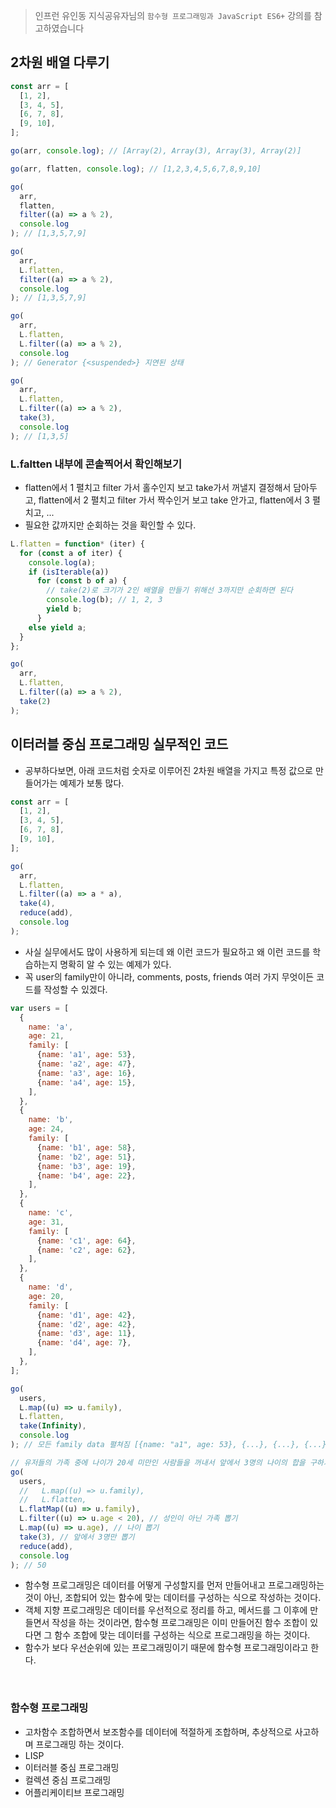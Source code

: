 > 인프런 유인동 지식공유자님의 `함수형 프로그래밍과 JavaScript ES6+` 강의를 참고하였습니다

## 2차원 배열 다루기

```javascript
const arr = [
  [1, 2],
  [3, 4, 5],
  [6, 7, 8],
  [9, 10],
];

go(arr, console.log); // [Array(2), Array(3), Array(3), Array(2)]

go(arr, flatten, console.log); // [1,2,3,4,5,6,7,8,9,10]

go(
  arr,
  flatten,
  filter((a) => a % 2),
  console.log
); // [1,3,5,7,9]

go(
  arr,
  L.flatten,
  filter((a) => a % 2),
  console.log
); // [1,3,5,7,9]

go(
  arr,
  L.flatten,
  L.filter((a) => a % 2),
  console.log
); // Generator {<suspended>} 지연된 상태

go(
  arr,
  L.flatten,
  L.filter((a) => a % 2),
  take(3),
  console.log
); // [1,3,5]
```

### L.faltten 내부에 콘솔찍어서 확인해보기

- flatten에서 1 펼치고 filter 가서 홀수인지 보고 take가서 꺼낼지 결정해서 담아두고, flatten에서 2 펼치고 filter 가서 짝수인거 보고 take 안가고, flatten에서 3 펼치고, ...
- 필요한 값까지만 순회하는 것을 확인할 수 있다.

```javascript
L.flatten = function* (iter) {
  for (const a of iter) {
    console.log(a);
    if (isIterable(a))
      for (const b of a) {
        // take(2)로 크기가 2인 배열을 만들기 위해선 3까지만 순회하면 된다
        console.log(b); // 1, 2, 3
        yield b;
      }
    else yield a;
  }
};

go(
  arr,
  L.flatten,
  L.filter((a) => a % 2),
  take(2)
);
```

## 이터러블 중심 프로그래밍 실무적인 코드

- 공부하다보면, 아래 코드처럼 숫자로 이루어진 2차원 배열을 가지고 특정 값으로 만들어가는 예제가 보통 많다.

```javascript
const arr = [
  [1, 2],
  [3, 4, 5],
  [6, 7, 8],
  [9, 10],
];

go(
  arr,
  L.flatten,
  L.filter((a) => a * a),
  take(4),
  reduce(add),
  console.log
);
```

- 사실 실무에서도 많이 사용하게 되는데 왜 이런 코드가 필요하고 왜 이런 코드를 학습하는지 명확히 알 수 있는 예제가 있다.
- 꼭 user의 family만이 아니라, comments, posts, friends 여러 가지 무엇이든 코드를 작성할 수 있겠다.

```javascript
var users = [
  {
    name: 'a',
    age: 21,
    family: [
      {name: 'a1', age: 53},
      {name: 'a2', age: 47},
      {name: 'a3', age: 16},
      {name: 'a4', age: 15},
    ],
  },
  {
    name: 'b',
    age: 24,
    family: [
      {name: 'b1', age: 58},
      {name: 'b2', age: 51},
      {name: 'b3', age: 19},
      {name: 'b4', age: 22},
    ],
  },
  {
    name: 'c',
    age: 31,
    family: [
      {name: 'c1', age: 64},
      {name: 'c2', age: 62},
    ],
  },
  {
    name: 'd',
    age: 20,
    family: [
      {name: 'd1', age: 42},
      {name: 'd2', age: 42},
      {name: 'd3', age: 11},
      {name: 'd4', age: 7},
    ],
  },
];

go(
  users,
  L.map((u) => u.family),
  L.flatten,
  take(Infinity),
  console.log
); // 모든 family data 펼쳐짐 [{name: "a1", age: 53}, {...}, {...}, {...}]

// 유저들의 가족 중에 나이가 20세 미만인 사람들을 꺼내서 앞에서 3명의 나이의 합을 구하기
go(
  users,
  //   L.map((u) => u.family),
  //   L.flatten,
  L.flatMap((u) => u.family),
  L.filter((u) => u.age < 20), // 성인이 아닌 가족 뽑기
  L.map((u) => u.age), // 나이 뽑기
  take(3), // 앞에서 3명만 뽑기
  reduce(add),
  console.log
); // 50
```

- 함수형 프로그래밍은 데이터를 어떻게 구성할지를 먼저 만들어내고 프로그래밍하는 것이 아닌, 조합되어 있는 함수에 맞는 데이터를 구성하는 식으로 작성하는 것이다.
- 객체 지향 프로그래밍은 데이터를 우선적으로 정리를 하고, 메서드를 그 이후에 만들면서 작성을 하는 것이라면, 함수형 프로그래밍은 이미 만들어진 함수 조합이 있다면 그 함수 조합에 맞는 데이터를 구성하는 식으로 프로그래밍을 하는 것이다.
- 함수가 보다 우선순위에 있는 프로그래밍이기 때문에 함수형 프로그래밍이라고 한다.

<br />

### 함수형 프로그래밍

- 고차함수 조합하면서 보조함수를 데이터에 적절하게 조합하며, 추상적으로 사고하며 프로그래밍 하는 것이다.
- LISP
- 이터러블 중심 프로그래밍
- 컬렉션 중심 프로그래밍
- 어플리케이티브 프로그래밍
